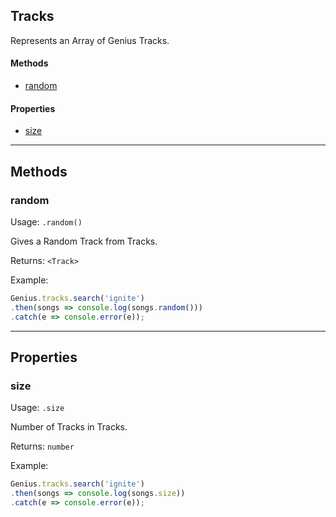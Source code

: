## Tracks
Represents an Array of Genius Tracks.

#### Methods
* [random](#random)

#### Properties
* [size](#size)

---

## Methods

### random

Usage: `.random()`

Gives a Random Track from Tracks.

Returns: `<Track>`

Example:
```js
Genius.tracks.search('ignite')
.then(songs => console.log(songs.random()))
.catch(e => console.error(e));
```

---

## Properties
### size

Usage: `.size`

Number of Tracks in Tracks.

Returns: `number`

Example:
```js
Genius.tracks.search('ignite')
.then(songs => console.log(songs.size))
.catch(e => console.error(e));
```
